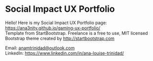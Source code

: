 # Social Impact UX Portfolio
 
Hello! Here is my Social Impact UX Portfolio page: https://ana3nity.github.io/gaming-ux-portfolio/
<br>Template from StartBootstrap. Freelance is a free to use, MIT licensed Bootstrap theme created by http://startbootstrap.com

Email: anamtrinidad@outlook.com
<br>LinkedIn: https://www.linkedin.com/in/ana-louise-trinidad/
